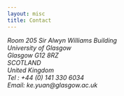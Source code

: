 ```yaml
---
layout: misc
title: Contact
---
```



<address>
	Room 205
	Sir Alwyn Williams Building<br>
	University of Glasgow<br>
	Glasgow G12 8RZ<br>
	SCOTLAND<br>
	United Kingdom<br>
	Tel      : +44 (0) 141 330 6034<br>
	Email: ke.yuan@glasgow.ac.uk<br>
	<p>&nbsp;<br>
</address>